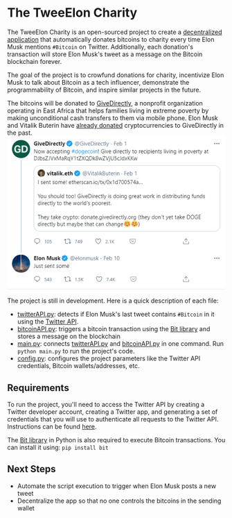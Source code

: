 # The TweeElon Charity

The TweeElon Charity is an open-sourced project to create a [decentralized application](https://en.wikipedia.org/wiki/Decentralized_application) that automatically donates bitcoins to charity every time Elon Musk mentions `#Bitcoin` on Twitter. Additionally, each donation's transaction will store Elon Musk's tweet as a message on the Bitcoin blockchain forever.

The goal of the project is to crowfund donations for charity, incentivize Elon Musk to talk about Bitcoin as a tech influencer, demonstrate the programmability of Bitcoin, and inspire similar projects in the future.

The bitcoins will be donated to [GiveDirectly](https://www.givedirectly.org/), a nonprofit organization operating in East Africa that helps families living in extreme poverty by making unconditional cash transfers to them via mobile phone. Elon Musk and Vitalik Buterin have [already donated](https://twitter.com/elonmusk/status/1359591256003854336) cryptocurrencies to GiveDirectly in the past.
![Elon Musk and Vitalik Buterin donating to GiveDirectly](images/givedirectly_tweet.png)

The project is still in development. Here is a quick description of each file:
* [twitterAPI.py](twitterAPI.py): detects if Elon Musk's last tweet contains `#Bitcoin` in it using the [Twitter API](https://developer.twitter.com/en/docs/twitter-api/getting-started/guide). 
* [bitcoinAPI.py](bitcoinAPI.py): triggers a bitcoin transaction using the [Bit library](https://ofek.dev/bit/) and stores a message on the blockchain
* [main.py](main.py): connects [twitterAPI.py](twitterAPI.py) and [bitcoinAPI.py](bitcoinAPI.py) in one command. Run `python main.py` to run the project's code.
* [config.py](config.py): configures the project parameters like the Twitter API credentials, Bitcoin wallets/addresses, etc.

## Requirements

To run the project, you'll need to access the Twitter API by creating a Twitter developer account, creating a Twitter app, and generating a set of credentials that you will use to authenticate all requests to the Twitter API. Instructions can be found [here](https://developer.twitter.com/en/docs/twitter-api/getting-started/guide). 

The [Bit library](https://ofek.dev/bit/) in Python is also required to execute Bitcoin transactions. You can install it using: ```pip install bit```

## Next Steps

* Automate the script execution to trigger when Elon Musk posts a new tweet
* Decentralize the app so that no one controls the bitcoins in the sending wallet



